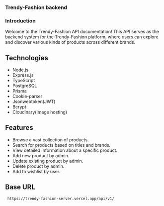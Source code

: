 ### Trendy-Fashion backend

### Introduction

Welcome to the Trendy-Fashion API documentation! This API serves as the backend system for the Trendy-Fashion platform, where users can explore and discover various kinds of products across different brands.

## Technologies

- Node.js
- Express.js
- TypeScript
- PostgreSQL
- Prisma
- Cookie-parser
- Jsonwebtoken(JWT)
- Bcrypt
- Cloudinary(Image hosting)

## Features

- Browse a vast collection of products.
- Search for products based on titles and brands.
- View detailed information about a specific product.
- Add new product by admin.
- Update existing product by admin.
- Delete product by admin.
- Add to wishlist by user.

## Base URL

```
 https://trendy-fashion-server.vercel.app/api/v1/
```
